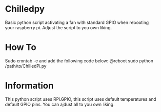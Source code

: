 # Chilledpy
Basic python script activating a fan with standard GPIO when rebooting your raspberry pi. Adjust the script to you own liking.

# How To
Sudo crontab -e and add the following code below:
@reboot sudo python /path/to/ChilledPi.py

# Information
This python script uses RPi.GPIO, this script uses default temperatures and default GPIO pins. You can ajdust all to you own liking.



